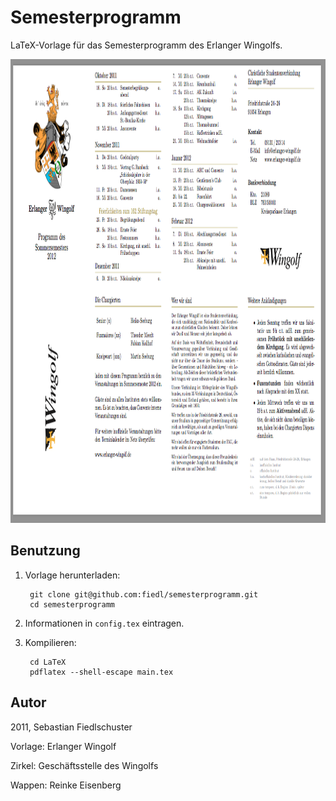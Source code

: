 # Semesterprogramm

LaTeX-Vorlage für das Semesterprogramm des Erlanger Wingolfs.

<img src="Screenshots/Bildschirmfoto 2016-09-24 um 00.09.33.png" width="1040" height="742" alt="Bildschirmfoto 2016 09 24 Um 00.09.33">

## Benutzung

1. Vorlage herunterladen:

        git clone git@github.com:fiedl/semesterprogramm.git
        cd semesterprogramm

2. Informationen in `config.tex` eintragen.

3. Kompilieren:

        cd LaTeX
        pdflatex --shell-escape main.tex

## Autor

2011, Sebastian Fiedlschuster

Vorlage: Erlanger Wingolf

Zirkel: Geschäftsstelle des Wingolfs

Wappen: Reinke Eisenberg